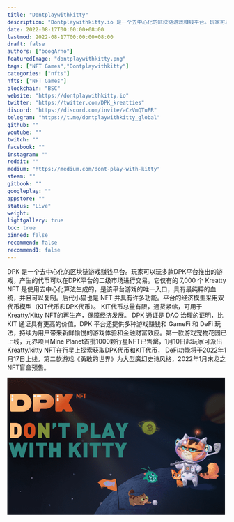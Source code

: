 ```yaml
---
title: "Dontplaywithkitty"
description: "Dontplaywithkitty.io 是一个去中心化的区块链游戏赚钱平台。玩家可以通过 Kreatty/kitty NFT 畅玩 DPK 平台的所有游戏。"
date: 2022-08-17T00:00:00+08:00
lastmod: 2022-08-17T00:00:00+08:00
draft: false
authors: ["boogArno"]
featuredImage: "dontplaywithkitty.png"
tags: ["NFT Games","Dontplaywithkitty"]
categories: ["nfts"]
nfts: ["NFT Games"]
blockchain: "BSC"
website: "https://dontplaywithkitty.io"
twitter: "https://twitter.com/DPK_kreatties"
discord: "https://discord.com/invite/aCzVmQTuPR"
telegram: "https://t.me/dontplaywithkitty_global"
github: ""
youtube: ""
twitch: ""
facebook: ""
instagram: ""
reddit: ""
medium: "https://medium.com/dont-play-with-kitty"
steam: ""
gitbook: ""
googleplay: ""
appstore: ""
status: "Live"
weight: 
lightgallery: true
toc: true
pinned: false
recommend: false
recommend1: false
---
```

DPK 是一个去中心化的区块链游戏赚钱平台。玩家可以玩多款DPK平台推出的游戏，产生的代币可以在DPK平台的二级市场进行交易。它仅有的 7,000 个 Kreatty NFT 是使用去中心化算法生成的，是该平台游戏的唯一入口，具有最纯粹的血统，并且可以复制。后代小猫也是 NFT 并具有许多功能。平台的经济模型采用双代币模型（KIT代币和DPK代币）。 KIT代币总量有限，通货紧缩，可用于Kreatty/Kitty NFT的再生产，保障经济发展。 DPK 通证是 DAO 治理的证明，比 KIT 通证具有更高的价值。DPK 平台还提供多种游戏赚钱和 GameFi 和 DeFi 玩法，持续为用户带来新鲜愉悦的游戏体验和金融财富效应。第一款游戏宠物花园已上线，元界项目Mine Planet首批1000颗行星NFT已售罄，1月10日起玩家可派出Kreatty/kitty NFT在行星上探索获取DPK代币和KIT代币， DeFi功能将于2022年1月17日上线。第二款游戏《勇敢的世界》为大型魔幻史诗风格，2022年1月末龙之NFT盲盒预售。

![dontplaywithkittyio-dapp-games-bsc-image1-500x315_d3088abe3a483d84533d9380e6c3a150](dontplaywithkittyio-dapp-games-bsc-image1-500x315_d3088abe3a483d84533d9380e6c3a150.png)